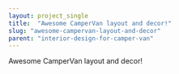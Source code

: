 ```yaml
---
layout: project_single
title:  "Awesome CamperVan layout and decor!"
slug: "awesome-campervan-layout-and-decor"
parent: "interior-design-for-camper-van"
---
```

Awesome CamperVan layout and decor!